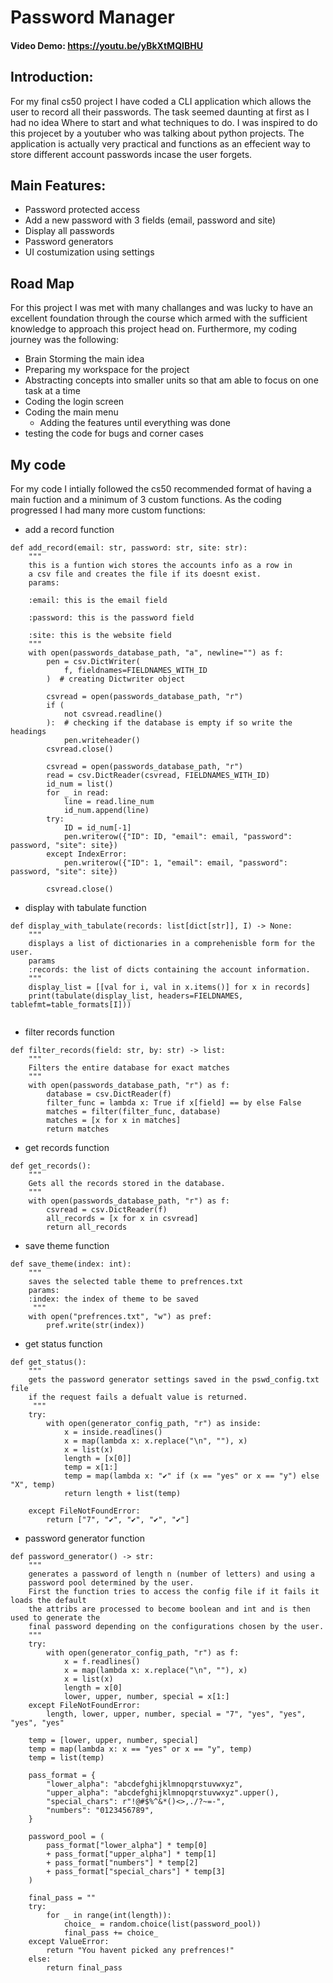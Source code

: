# Password Manager
#### Video Demo:  <https://youtu.be/yBkXtMQIBHU>


## Introduction:

For my final cs50 project I have coded a CLI application which allows the user to record all their passwords. The task seemed daunting at first as I had no idea Where to start and what techniques to do. I was inspired to do this projecet by a youtuber who was talking about python projects. The application is actually very practical and functions as an effecient way to store different account passwords incase the user forgets.

## Main Features:

- Password protected access
- Add a new password with 3 fields (email, password and site)
- Display all passwords
- Password generators
- UI costumization using settings

## Road Map 

For this project I was met with many challanges and was lucky to have an excellent foundation through the course which armed with the sufficient knowledge to approach this project head on. Furthermore, my coding journey was the following:

- Brain Storming the main idea
- Preparing my workspace for the project
- Abstracting concepts into smaller units so that am able to focus on one task at a time
- Coding the login screen
- Coding the main menu 
  - Adding the features until everything was done
- testing the code for bugs and corner cases 

## My code

For my code I intially followed the cs50 recommended format of having a main fuction and a minimum of 3 custom functions. As the coding progressed I had many more custom functions:

- add a record function 
```
def add_record(email: str, password: str, site: str):
    """
    this is a funtion wich stores the accounts info as a row in
    a csv file and creates the file if its doesnt exist.
    params:

    :email: this is the email field

    :password: this is the password field

    :site: this is the website field
    """
    with open(passwords_database_path, "a", newline="") as f:
        pen = csv.DictWriter(
            f, fieldnames=FIELDNAMES_WITH_ID
        )  # creating Dictwriter object

        csvread = open(passwords_database_path, "r")
        if (
            not csvread.readline()
        ):  # checking if the database is empty if so write the headings
            pen.writeheader()
        csvread.close()

        csvread = open(passwords_database_path, "r")
        read = csv.DictReader(csvread, FIELDNAMES_WITH_ID)
        id_num = list()
        for _ in read:
            line = read.line_num
            id_num.append(line)
        try:
            ID = id_num[-1]
            pen.writerow({"ID": ID, "email": email, "password": password, "site": site})
        except IndexError:
            pen.writerow({"ID": 1, "email": email, "password": password, "site": site})

        csvread.close()
```
- display with tabulate function
```
def display_with_tabulate(records: list[dict[str]], I) -> None:
    """
    displays a list of dictionaries in a comprehenisble form for the user.
    params
    :records: the list of dicts containing the account information.
    """
    display_list = [[val for i, val in x.items()] for x in records]
    print(tabulate(display_list, headers=FIELDNAMES, tablefmt=table_formats[I]))


```
- filter records function 
```
def filter_records(field: str, by: str) -> list:
    """
    Filters the entire database for exact matches
    """
    with open(passwords_database_path, "r") as f:
        database = csv.DictReader(f)
        filter_func = lambda x: True if x[field] == by else False
        matches = filter(filter_func, database)
        matches = [x for x in matches]
        return matches

```
- get records function
```
def get_records():
    """
    Gets all the records stored in the database.
    """
    with open(passwords_database_path, "r") as f:
        csvread = csv.DictReader(f)
        all_records = [x for x in csvread]
        return all_records

```
- save theme function 
```
def save_theme(index: int):
    """ 
    saves the selected table theme to prefrences.txt
    params:
    :index: the index of theme to be saved
     """
    with open("prefrences.txt", "w") as pref:
        pref.write(str(index))

```
- get status function
```
def get_status():
    """ 
    gets the password generator settings saved in the pswd_config.txt file 
    if the request fails a defualt value is returned.
     """
    try:
        with open(generator_config_path, "r") as inside:
            x = inside.readlines()
            x = map(lambda x: x.replace("\n", ""), x)
            x = list(x)
            length = [x[0]]
            temp = x[1:]
            temp = map(lambda x: "✔" if (x == "yes" or x == "y") else "X", temp)
            return length + list(temp)

    except FileNotFoundError:
        return ["7", "✔", "✔", "✔", "✔"]
```
- password generator function
```
def password_generator() -> str:
    """
    generates a password of length n (number of letters) and using a
    password pool determined by the user.
    First the function tries to access the config file if it fails it loads the default
    the attribs are processed to become boolean and int and is then used to generate the
    final password depending on the configurations chosen by the user.
    """
    try:
        with open(generator_config_path, "r") as f:
            x = f.readlines()
            x = map(lambda x: x.replace("\n", ""), x)
            x = list(x)
            length = x[0]
            lower, upper, number, special = x[1:]
    except FileNotFoundError:
        length, lower, upper, number, special = "7", "yes", "yes", "yes", "yes"

    temp = [lower, upper, number, special]
    temp = map(lambda x: x == "yes" or x == "y", temp)
    temp = list(temp)

    pass_format = {
        "lower_alpha": "abcdefghijklmnopqrstuvwxyz",
        "upper_alpha": "abcdefghijklmnopqrstuvwxyz".upper(),
        "special_chars": r"!@#$%^&*()<>,./?~=-",
        "numbers": "0123456789",
    }

    password_pool = (
        pass_format["lower_alpha"] * temp[0]
        + pass_format["upper_alpha"] * temp[1]
        + pass_format["numbers"] * temp[2]
        + pass_format["special_chars"] * temp[3]
    )

    final_pass = ""
    try:
        for _ in range(int(length)):
            choice_ = random.choice(list(password_pool))
            final_pass += choice_
    except ValueError:
        return "You havent picked any prefrences!"
    else:
        return final_pass

```
